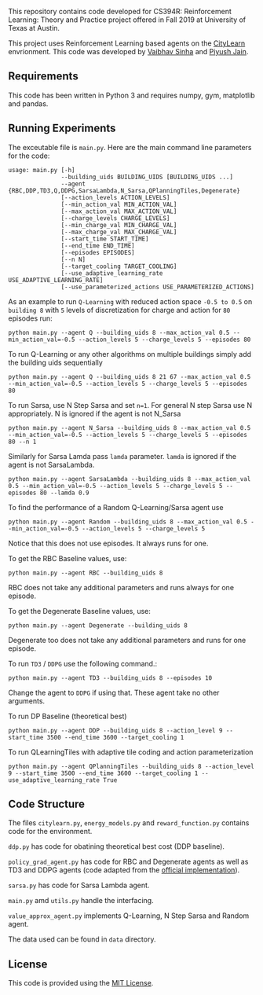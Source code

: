 This repository contains code developed for CS394R: Reinforcement Learning: Theory and Practice project offered in Fall 2019 at University of Texas at Austin. 

This project uses Reinforcement Learning based agents on the [CityLearn](https://github.com/intelligent-environments-lab/CityLearn) envrionment. This code was developed by [Vaibhav Sinha](https://vbsinha.github.io) and [Piyush Jain](https://github.com/pkj415/).

## Requirements

This code has been written in Python 3 and requires numpy, gym, matplotlib and pandas.

## Running Experiments

The exceutable file is `main.py`. Here are the main command line parameters for the code:
```
usage: main.py [-h] 
               --building_uids BUILDING_UIDS [BUILDING_UIDS ...]
               --agent {RBC,DDP,TD3,Q,DDPG,SarsaLambda,N_Sarsa,QPlanningTiles,Degenerate}
               [--action_levels ACTION_LEVELS]
               [--min_action_val MIN_ACTION_VAL]
               [--max_action_val MAX_ACTION_VAL]
               [--charge_levels CHARGE_LEVELS]
               [--min_charge_val MIN_CHARGE_VAL]
               [--max_charge_val MAX_CHARGE_VAL] 
               [--start_time START_TIME]
               [--end_time END_TIME] 
               [--episodes EPISODES]
               [--n N]
               [--target_cooling TARGET_COOLING]
               [--use_adaptive_learning_rate USE_ADAPTIVE_LEARNING_RATE]
               [--use_parameterized_actions USE_PARAMETERIZED_ACTIONS]
```

As an example to run `Q-Learning` with reduced action space `-0.5 to 0.5` on `building 8` with `5` levels of discretization for charge and action for `80` episodes run:

```
python main.py --agent Q --building_uids 8 --max_action_val 0.5 --min_action_val=-0.5 --action_levels 5 --charge_levels 5 --episodes 80
 ```

 To run Q-Learning or any other algorithms on multiple buildings simply add the building uids sequentially
 ```
python main.py --agent Q --building_uids 8 21 67 --max_action_val 0.5 --min_action_val=-0.5 --action_levels 5 --charge_levels 5 --episodes 80
 ```

To run Sarsa, use N Step Sarsa and set `n=1`. For general N step Sarsa use N appropriately. N is ignored if the agent is not N_Sarsa
```
python main.py --agent N_Sarsa --building_uids 8 --max_action_val 0.5 --min_action_val=-0.5 --action_levels 5 --charge_levels 5 --episodes 80 --n 1
```

Similarly for Sarsa Lamda pass `lamda` parameter. `lamda` is ignored if the agent is not SarsaLambda.
```
python main.py --agent SarsaLambda --building_uids 8 --max_action_val 0.5 --min_action_val=-0.5 --action_levels 5 --charge_levels 5 --episodes 80 --lamda 0.9
```

To find the performance of a Random Q-Learning/Sarsa agent use
```
python main.py --agent Random --building_uids 8 --max_action_val 0.5 --min_action_val=-0.5 --action_levels 5 --charge_levels 5
```
Notice that this does not use episodes. It always runs for one.

To get the RBC Baseline values, use:
```
python main.py --agent RBC --building_uids 8
```
RBC does not take any additional parameters and runs always for one episode.

To get the Degenerate Baseline values, use:
```
python main.py --agent Degenerate --building_uids 8
```
Degenerate too does not take any additional parameters and runs for one episode.

To run `TD3` / `DDPG` use the following command.:
```
python main.py --agent TD3 --building_uids 8 --episodes 10
```
Change the agent to `DDPG` if using that. These agent take no other arguments.

To run DP Baseline (theoretical best)
```
python main.py --agent DDP --building_uids 8 --action_level 9 --start_time 3500 --end_time 3600 --target_cooling 1
```

To run QLearningTiles with adaptive tile coding and action parameterization
```
python main.py --agent QPlanningTiles --building_uids 8 --action_level 9 --start_time 3500 --end_time 3600 --target_cooling 1 --use_adaptive_learning_rate True
```

## Code Structure

The files `citylearn.py`, `energy_models.py` and `reward_function.py` contains code for the environment.

`ddp.py` has code for obatining theoretical best cost (DDP baseline).

`policy_grad_agent.py` has code for RBC and Degenerate agents as well as TD3 and DDPG agents (code adapted from the [official implementation](https://github.com/sfujim/TD3)).

`sarsa.py` has code for Sarsa Lambda agent.

`main.py` amd `utils.py` handle the interfacing.

`value_approx_agent.py` implements Q-Learning, N Step Sarsa and Random agent.

The data used can be found in `data` directory.

## License
This code is provided using the [MIT License](LICENSE).
